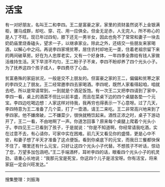 # 活宝

有一对好朋友，名叫王二和李四。王二是富豪之家，家里的资财虽然说不上金银满柜，骡马成群，却吃、穿、花、用一应俱全。但金无足赤，人无完人，所不称心的是人丁不旺。现已年过四旬，膝下还无一男半女，因此也免不了常常和妻子一块去奶奶庙里烧香磕头，望求一子，以继承家业。除此之外，还结交一些朋友来家喝酒，以解心中之闷。再说李四家境贫寒，居住农村却地无一垄，住着老祖宗留下来的两间破草房。好在为人忠厚老实，又有一个好身体，一年四季全靠给有钱人家做活维持生活。天下早涝不均匀，王二盼子子不来，李四不盼却养了四个光头小子。为了抚养这四个孩子成人，李四费尽了心血。

贫富悬殊的家庭状况，一般是交不上朋友的。但富豪之家的王二，偏偏和贫寒之家的李四交上了朋友。王二经常邀李四去家喝酒。李四呢，既然人家看得起咱，咱就去吧，所以是常请常到，一到就是个酒足饭饱。有一次王二又把李四请到了家中，李四一看，桌上的酒菜不但比以前丰盛，而且在菜桌下边的四个桌腿各垫一个元宝。李四边吃喝边想：人家这样对待我，我再穷也得表示一下心意呀。过了几天，李四特意为王二准备了几个菜，打了一壶酒，请王二来吃。王二非常高兴地来到了李四家。他不嫌席破，二不嫌菜少，很快就畅饮起来。酒性正浓之时，桌子下游动开了，王二一看，不由地啊了一声。你道怎回事？原来每个桌腿上爬着个光头小子。李四见王二已看到了孩子，于是就说：“你是不知道啊，你经常请我吃酒，实在过意不去，有心请你，可家中实在困难。前几天又看见你的盛情，更是心中不安，和妻子想了半天才准备了这点便饭。看到你桌底下的元宝，而我日三餐都快保不住了，哪里还有什么元宝，只好让这四个光头小子代替。不想孩子不听话，惊动了您，万望多加包涵吧。”王二手端酒杯，耳听李四的话，眼看四个光头小子的机灵劲，语重心长地说：“我那元宝是死宝，你这四个儿子是活宝呀。你有活宝，将来家庭一定会兴旺发达。”

---

搜集整理：刘振海
